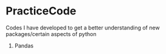 # PracticeCode
Codes I have developed to get a better understanding of new packages/certain aspects of python

1. Pandas

